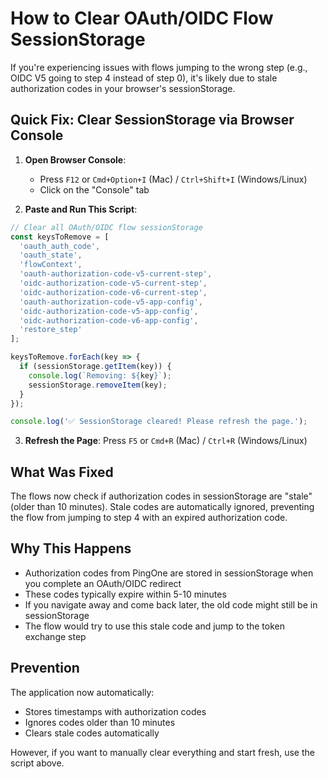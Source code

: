 # How to Clear OAuth/OIDC Flow SessionStorage

If you're experiencing issues with flows jumping to the wrong step (e.g., OIDC V5 going to step 4 instead of step 0), it's likely due to stale authorization codes in your browser's sessionStorage.

## Quick Fix: Clear SessionStorage via Browser Console

1. **Open Browser Console**:
   - Press `F12` or `Cmd+Option+I` (Mac) / `Ctrl+Shift+I` (Windows/Linux)
   - Click on the "Console" tab

2. **Paste and Run This Script**:

```javascript
// Clear all OAuth/OIDC flow sessionStorage
const keysToRemove = [
  'oauth_auth_code',
  'oauth_state',
  'flowContext',
  'oauth-authorization-code-v5-current-step',
  'oidc-authorization-code-v5-current-step',
  'oidc-authorization-code-v6-current-step',
  'oauth-authorization-code-v5-app-config',
  'oidc-authorization-code-v5-app-config',
  'oidc-authorization-code-v6-app-config',
  'restore_step'
];

keysToRemove.forEach(key => {
  if (sessionStorage.getItem(key)) {
    console.log(`Removing: ${key}`);
    sessionStorage.removeItem(key);
  }
});

console.log('✅ SessionStorage cleared! Please refresh the page.');
```

3. **Refresh the Page**: Press `F5` or `Cmd+R` (Mac) / `Ctrl+R` (Windows/Linux)

## What Was Fixed

The flows now check if authorization codes in sessionStorage are "stale" (older than 10 minutes). Stale codes are automatically ignored, preventing the flow from jumping to step 4 with an expired authorization code.

## Why This Happens

- Authorization codes from PingOne are stored in sessionStorage when you complete an OAuth/OIDC redirect
- These codes typically expire within 5-10 minutes
- If you navigate away and come back later, the old code might still be in sessionStorage
- The flow would try to use this stale code and jump to the token exchange step

## Prevention

The application now automatically:
- Stores timestamps with authorization codes
- Ignores codes older than 10 minutes
- Clears stale codes automatically

However, if you want to manually clear everything and start fresh, use the script above.







